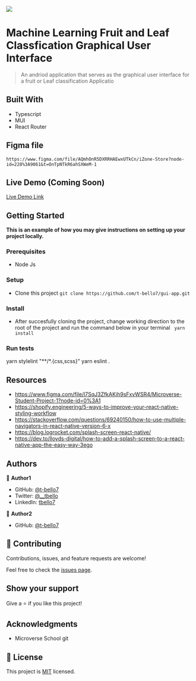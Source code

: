 ![](https://img.shields.io/badge/Microverse-blueviolet)

# Machine Learning Fruit and Leaf Classfication Graphical User Interface

> An andriod application that serves as the graphical user interface for a fruit or Leaf classification Applicatio 

## Built With

- Typescript
- MUI 
- React Router 

## Figma file
    https://www.figma.com/file/AQmhOnR5DXRRHAEwxUTkCn/iZone-Store?node-id=228%3A9061&t=OnTpNTkR6ahSXWeM-1
## Live Demo (Coming Soon)

[Live Demo Link]()


## Getting Started

**This is an example of how you may give instructions on setting up your project locally.**

### Prerequisites
- Node Js

### Setup
- Clone this project 
`git clone https://github.com/t-bello7/gui-app.git`

### Install
- After succesfully cloning the project, change working direction to the root of the project and run the command below in your terminal
` yarn install`
<!-- ### Usage -->

### Run tests
yarn stylelint "**/*.{css,scss}"
yarn eslint .
<!-- ### Deployment -->

## Resources
- https://www.figma.com/file/l7SqJ3ZfkAKih9sFxvWSR4/Microverse-Student-Project-1?node-id=0%3A1
- https://shopify.engineering/5-ways-to-improve-your-react-native-styling-workflow
- https://stackoverflow.com/questions/69240150/how-to-use-multiple-navigators-in-react-native-version-6-x
- https://blog.logrocket.com/splash-screen-react-native/
- https://dev.to/lloyds-digital/how-to-add-a-splash-screen-to-a-react-native-app-the-easy-way-3ego
## Authors

👤 **Author1**
    
- GitHub: [@t-bello7](https://github.com/t-bello7)
- Twitter: [@__tbello](https://twitter.com/__tbello)
- LinkedIn: [tbello7](https://linkedin.com/in/tbello7)

👤 **Author2**
    
- GitHub: [@t-bello7](https://github.com/D4C-lolu)


## 🤝 Contributing

Contributions, issues, and feature requests are welcome!

Feel free to check the [issues page](../../issues/).

## Show your support

Give a ⭐️ if you like this project!

## Acknowledgments

- Microverse School git

## 📝 License

This project is [MIT](./MIT.md) licensed.